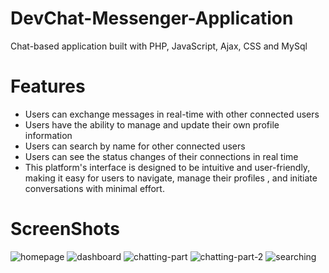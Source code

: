 # DevChat-Messenger-Application
Chat-based application built with PHP, JavaScript, Ajax, CSS and MySql

# Features
- Users can exchange messages in real-time with other connected users
- Users have the ability to manage and update their own profile information
- Users can search by name for other connected users
- Users can see the status changes of their connections in real time
- This platform's interface is designed to be intuitive and user-friendly, making it easy for users to navigate, manage their profiles , and initiate conversations with minimal effort.

# ScreenShots


![homepage](https://github.com/majadul-007/DevChat-Messenger-Application/assets/34804043/7f090716-4c4b-45d5-bd26-9c0ba49ba8ce)
![dashboard](https://github.com/majadul-007/DevChat-Messenger-Application/assets/34804043/1283cd18-1474-40fa-bbd4-23646023abf5)
![chatting-part](https://github.com/majadul-007/DevChat-Messenger-Application/assets/34804043/74f49817-7220-40a7-8aca-114f7005be46)
![chatting-part-2](https://github.com/majadul-007/DevChat-Messenger-Application/assets/34804043/5d104521-298c-44da-8e77-9028d41ba782)
![searching](https://github.com/majadul-007/DevChat-Messenger-Application/assets/34804043/c89fdb79-6ce7-4f97-a650-62437ba77d83)
